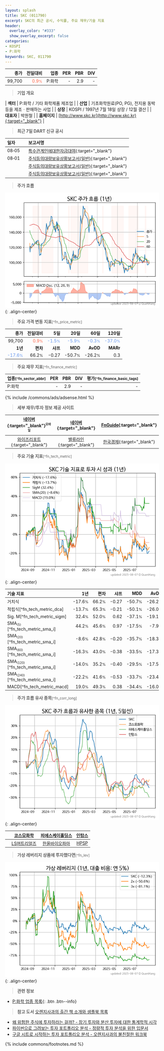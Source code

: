 ```yaml
---
layout: splash
title: SKC (011790)
excerpt: SKC의 최근 공시, 수익률, 주요 재무/기술 지표
header:
  overlay_color: "#333"
  show_overlay_excerpt: false
categories:
- KOSPI
- P:화학
keywords: SKC, 011790
---
```


| **종가** | **전일대비** | **업종** | **PER** | **PBR** | **DIV** |
| -------: | -----------: | -------: | ------: | ------: | ------: |
| 99,700 | <span style="color: tomato">0.9<small>%</small></span> | P:화학 | - | 2.9 | - |

<!-- more -->


> **기업 개요**<a id="company"></a>

| <span style="white-space:nowrap;">**섹터**</span> | P:화학 / 기타 화학제품 제조업 |
| <span style="white-space:nowrap;">**산업**</span> | 기초화학원료(PO, PG), 전지용 동박 등을 제조ㆍ판매하는 사업 |
| <span style="white-space:nowrap;">**상장**</span> | KOSPI / 1997년 7월 18일 상장 / 12월 결산 |
| <span style="white-space:nowrap;">**대표자**</span> | 박원철 |
| <span style="white-space:nowrap;">**홈페이지**</span> | [http://www.skc.kr](http://www.skc.kr){:target="_blank"} |


> **최근 7일 DART 신규 공시**<a id="dart"></a>

| **일자** |      | **보고서명** |
| :------- | :--- | :----------- |
| 08&#x2011;05 | | [특수관계인에대한자금대여](https://dart.fss.or.kr/dsaf001/main.do?rcpNo=20250805000306){:target="_blank"} |
| 08&#x2011;01 | | [주식등의대량보유상황보고서(일반)](https://dart.fss.or.kr/dsaf001/main.do?rcpNo=20250801001090){:target="_blank"} |
|  | | [주식등의대량보유상황보고서(일반)](https://dart.fss.or.kr/dsaf001/main.do?rcpNo=20250801001087){:target="_blank"} |
|  | | [주식등의대량보유상황보고서(일반)](https://dart.fss.or.kr/dsaf001/main.do?rcpNo=20250801000832){:target="_blank"} |


> **주가 흐름**<a id="price"></a>

![011790](/stock/images/011790.png){: .align-center}


> **주요 가격 변동 지표**<small>[^fn_price_metric]</small>

| **종가** | **전일대비** | **5일** | **20일** | **60일** | **120일** |
| -------: | -----------: | ------: | -------: | -------: | --------: |
| 99,700 | <span style="color: tomato">0.9<small>%</small></span> | <span style="color: cornflowerblue">-1.5<small>%</small></span> | <span style="color: cornflowerblue">-5.9<small>%</small></span> | <span style="color: cornflowerblue">-0.3<small>%</small></span> | <span style="color: cornflowerblue">-37.0<small>%</small></span> |
| **1년** | **편차** | **샤프** | **MDD** | **AvDD** | **MARr** |
| <span style="color: cornflowerblue">-17.6<small>%</small></span> | 66.2<small>%</small> | -0.27 | -50.7<small>%</small> | -26.2<small>%</small> | 0.3 |


> **주요 재무 지표**<small>[^fn_finance_metric]</small>

| **업종**<small>[^fn_sector_abbr]</small> | **PER** | **PBR** | **DIV** | **평가**<small>[^fn_finance_basic_tags]</small> |
| :--------------------------------------- | ------: | ------: | ------: | ----------------------------------------------: |
| P:화학 | - | 2.9 | - | - |



{% include /commons/ads/adsense.html %}

> **세부 재무/투자 정보 제공 사이트**

| [네이버](https://m.stock.naver.com/domestic/stock/011790/finance/summary){:target="_blank"}<sup><small>모바일</small></sup> | [네이버](https://finance.naver.com/item/coinfo.naver?code=011790){:target="_blank"} | [FnGuide](https://comp.fnguide.com/SVO2/ASP/SVD_Invest.asp?gicode=A011790&MenuYn=Y){:target="_blank"} |
| :---: | :---: | :---: |
| [와이즈리포트](https://comp.wisereport.co.kr/company/c1040001.aspx?cmp_cd=011790){:target="_blank"} | [밸류라인](https://www.valueline.co.kr/finance/summary/011790){:target="_blank"} | [한국경제](https://markets.hankyung.com/stock/011790/financial-summary){:target="_blank"} |


> **주요 기술 지표**<small>[^fn_tech_metric]</small>


![011790](/stock/images/011790_tech.png){: .align-center}

| **기술 지표** | **1년** | **편차** | **샤프** | **MDD** | **AvDD** |
| :------------ | ------: | -----------: | -------: | ------: | -------: |
| 거치식 | -17.6<small>%</small> | 66.2<small>%</small> | -0.27 | -50.7<small>%</small> | -26.2<small>%</small> |
| 적립식[^fn_tech_metric_dca] | -13.7<small>%</small> | 65.3<small>%</small> | -0.21 | -50.1<small>%</small> | -26.0<small>%</small> |
| Sig. M[^fn_tech_metric_sigm] | 32.4<small>%</small> | 52.0<small>%</small> | 0.62 | -37.1<small>%</small> | -19.1<small>%</small> |
| SMA<small><sub>(5)</sub></small>[^fn_tech_metric_sma_i] | 44.2<small>%</small> | 45.6<small>%</small> | 0.97 | -17.5<small>%</small> | -7.9<small>%</small> |
| SMA<small><sub>(20)</sub></small>[^fn_tech_metric_sma_i] | -8.6<small>%</small> | 42.8<small>%</small> | -0.20 | -35.7<small>%</small> | -18.3<small>%</small> |
| SMA<small><sub>(60)</sub></small>[^fn_tech_metric_sma_i] | -16.3<small>%</small> | 43.0<small>%</small> | -0.38 | -33.5<small>%</small> | -17.3<small>%</small> |
| SMA<small><sub>(120)</sub></small>[^fn_tech_metric_sma_i] | -14.0<small>%</small> | 35.2<small>%</small> | -0.40 | -29.5<small>%</small> | -17.5<small>%</small> |
| SMA<small><sub>(240)</sub></small>[^fn_tech_metric_sma_i] | -22.2<small>%</small> | 41.6<small>%</small> | -0.53 | -33.7<small>%</small> | -23.4<small>%</small> |
| MACD[^fn_tech_metric_macd] | 19.0<small>%</small> | 49.3<small>%</small> | 0.38 | -34.4<small>%</small> | -16.0<small>%</small> |


> **주가 흐름 유사 종목**<a id="corr"></a><small>[^fn_corr_long]</small>

![011790](/stock/images/011790_corr.png){: .align-center}

|       | [코스모화학](/005420/) | [피에스케이홀딩스](/031980/) | [인탑스](/049070/) |
| :---: | :------------------------------------: | :------------------------------------: | :------------------------------------: |
|       | [LS머트리얼즈](/417200/) | [한올바이오파마](/009420/) | [HPSP](/403870/) |


> **가상 레버리지 상품에 투자했다면**<a id="2x"></a><small>[^fn_lev]</small>

![011790](/stock/images/011790_2x.png){: .align-center}


> **관련 정보**

- [P:화학 업종 목록](/stats/sector/kospi_업종_화학_종목/){: .btn .btn--info}

> **참고 도서** [오렌지사과의 출간 책 소개와 샘플북 목록](https://kongdori.tistory.com/691)

- [왜 위험한 주식에 투자하라는 걸까? - 장기 투자와 분산 투자에 대한 통계학적 시각](https://kongdori.tistory.com/421)
- [파이썬으로 그려보는 투자 포트폴리오 분석  - 정량적 투자 분석을 위한 입문서](https://kongdori.tistory.com/643)
- [구글 시트로 시작하는 투자 포트폴리오 분석 - 오렌지사과의 불친절한 워크북](https://kongdori.tistory.com/449)


{% include commons/footnotes.md %}
